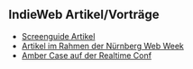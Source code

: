 ## IndieWeb Artikel/Vorträge

* [Screenguide Artikel](http://screengui.de/26/indieweb)
* [Artikel im Rahmen der Nürnberg Web Week](http://nueww.de/blog/article/Post/show/indieweb-unsere-daten-unser-netz-96/d9b831d86e233f016654c5f4cf56618d/
)
* [Amber Case auf der Realtime Conf](https://vimeo.com/77352414)
